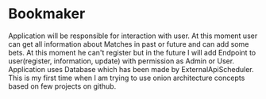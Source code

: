 # Bookmaker

Application will be responsible for interaction with user. At this moment user can get all information about Matches in past or future and can add some bets. At this moment he can't register but in the future I will add Endpoint to user(register, information, update) with permission as Admin or User.  
Application uses Database which has been made by ExternalApiScheduler.
This is my first time when I am trying to use onion architecture concepts based on few projects on github.
